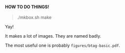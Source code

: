 #### HOW TO DO THINGS! ####

> ./mkbox.sh
> make

Yay!

It makes a lot of images. They are named badly.

The most useful one is probably `figures/btag-basic.pdf`.
